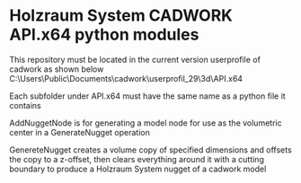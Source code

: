 # Holzraum System CADWORK API.x64 python modules 

This repository must be located in the current version userprofile of cadwork as shown below
C:\Users\Public\Documents\cadwork\userprofil_29\3d\API.x64

Each subfolder under API.x64 must have the same name as a python file it contains

AddNuggetNode is for generating a model node for use as the volumetric center in a GenerateNugget operation

GenereteNugget creates a volume copy of specified dimensions and offsets the copy to a z-offset, then clears everything around it with a cutting boundary to produce a Holzraum System nugget of a cadwork model

